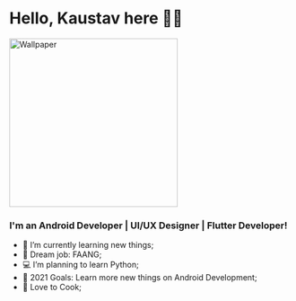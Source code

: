 # Hello, Kaustav here 👋👋
<img align="centre" height="300px" src="https://firebasestorage.googleapis.com/v0/b/chats-ec34c.appspot.com/o/android-developers.svg?alt=media&token=ed62009c-412a-4718-b117-5d53a616f53c" alt="Wallpaper"/>

### I'm an Android Developer | UI/UX Designer | Flutter Developer! 
- 🔭 I’m currently learning new things;
- 🦾 Dream job: FAANG;
- 💻 I’m planning to learn Python;
- 🥅 2021 Goals: Learn more new things on Android Development;
- 🥘 Love to Cook;

<br /><br />
